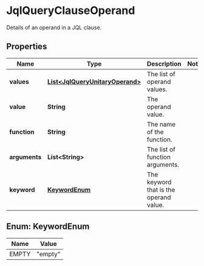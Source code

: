 

# JqlQueryClauseOperand

Details of an operand in a JQL clause.

## Properties

| Name | Type | Description | Notes |
|------------ | ------------- | ------------- | -------------|
|**values** | [**List&lt;JqlQueryUnitaryOperand&gt;**](JqlQueryUnitaryOperand.md) | The list of operand values. |  |
|**value** | **String** | The operand value. |  |
|**function** | **String** | The name of the function. |  |
|**arguments** | **List&lt;String&gt;** | The list of function arguments. |  |
|**keyword** | [**KeywordEnum**](#KeywordEnum) | The keyword that is the operand value. |  |



## Enum: KeywordEnum

| Name | Value |
|---- | -----|
| EMPTY | &quot;empty&quot; |



